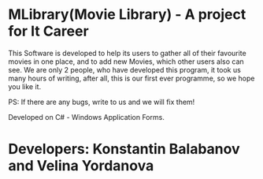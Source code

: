 # MLibrary(Movie Library) - A project for It Career
This Software is developed to help its users to gather all of their favourite movies in one place, and to add new Movies, which other users also can see. We are only 2 people, who have developed this program, it took us many hours of writing, after all, this is our first ever programme, so we hope you like it.

PS: If there are any bugs, write to us and we will fix them!

Developed on C# - Windows Application Forms.

# Developers: Konstantin Balabanov and Velina Yordanova
